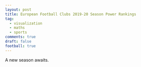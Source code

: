 ```yaml
---
layout: post
title: European Football Clubs 2019-20 Season Power Rankings
tag:
  - visualization
  - maths
  - sports
comments: true
draft: false
football: true
---
```


A new season awaits.

<object type="image/svg+xml" data="https://shawenyao.github.io/Who-is-number-1/output/footbal_2019-2020/European_Football_Club_Rankings_2019-2020.svg" style="width:100%;height:100%;"></object>
